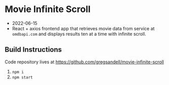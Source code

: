 # Movie Infinite Scroll
* 2022-06-15
* React + axios frontend app that retrieves movie data from service at `omdbapi.com` and displays results ten at a time with infinite scroll.

## Build Instructions
Code repository lives at https://github.com/gregsandell/movie-infinite-scroll

1. `npm i`
2. `npm start`
